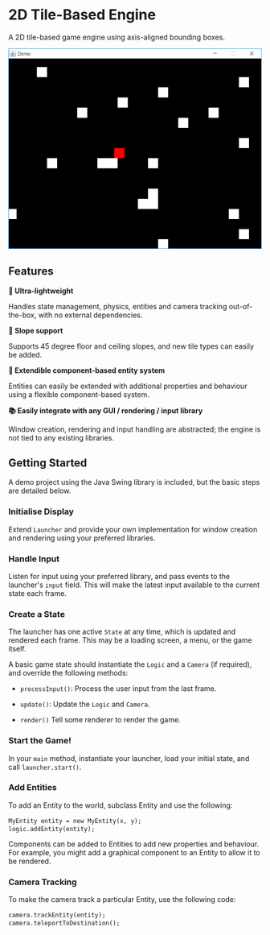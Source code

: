 # 2D Tile-Based Engine

A 2D tile-based game engine using axis-aligned bounding boxes.

![Screenshot](docs/demo.png "Screenshot")

## Features

**:balloon: Ultra-lightweight**

Handles state management, physics, entities and camera tracking out-of-the-box,
with no external dependencies.
 
**:mount_fuji: Slope support**

Supports 45 degree floor and ceiling slopes, and new tile types can easily be
added.

**:electric_plug: Extendible component-based entity system**

Entities can easily be extended with additional properties and behaviour using a
flexible component-based system.

**:books: Easily integrate with any GUI / rendering / input library**

Window creation, rendering and input handling are abstracted; the engine is not
tied to any existing libraries.

## Getting Started

A demo project using the Java Swing library is included, but the basic steps are
detailed below.

### Initialise Display

Extend `Launcher` and provide your own implementation for window creation and
rendering using your preferred libraries.

### Handle Input

Listen for input using your preferred library, and pass events to the launcher's
`input` field. This will make the latest input available to the current state
each frame. 

### Create a State

The launcher has one active `State` at any time, which is updated and rendered
each frame. This may be a loading screen, a menu, or the game itself.

A basic game state should instantiate the `Logic` and a `Camera` (if
required), and override the following methods:

 - `processInput()`: Process the user input from the last frame.

 - `update()`: Update the `Logic` and `Camera`.
 
 - `render()` Tell some renderer to render the game.

### Start the Game!

In your `main` method, instantiate your launcher, load your initial state, and
call `launcher.start()`.

### Add Entities

To add an Entity to the world, subclass Entity and use the following:

    MyEntity entity = new MyEntity(x, y);
    logic.addEntity(entity);

Components can be added to Entities to add new properties and behaviour. For
example, you might add a graphical component to an Entity to allow it to be
rendered.

### Camera Tracking

To make the camera track a particular Entity, use the following code:

    camera.trackEntity(entity);
    camera.teleportToDestination();
